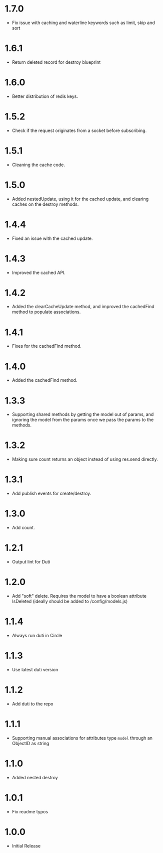 ﻿# 1.7.0
- Fix issue with caching and waterline keywords such as limit, skip and sort

# 1.6.1
- Return deleted record for destroy blueprint

# 1.6.0
- Better distribution of redis keys.

# 1.5.2
- Check if the request originates from a socket before subscribing.

# 1.5.1
- Cleaning the cache code.

# 1.5.0
- Added nestedUpdate, using it for the cached update, and clearing
  caches on the destroy methods.

# 1.4.4
- Fixed an issue with the cached update.

# 1.4.3
- Improved the cached API.

# 1.4.2
- Added the clearCacheUpdate method, and improved the cachedFind
  method to populate associations.

# 1.4.1
- Fixes for the cachedFind method.

 # 1.4.0
- Added the cachedFind method.

# 1.3.3
- Supporting shared methods by getting the model out of params, and
  ignoring the model from the params once we pass the params to the
  methods.

 # 1.3.2
- Making sure count returns an object instead of using res.send
  directly.

 # 1.3.1
- Add publish events for create/destroy.

# 1.3.0
- Add count.

# 1.2.1
- Output lint for Duti

# 1.2.0
- Add "soft" delete. Requires the model to have a boolean attribute IsDeleted (ideally should be added to /config/models.js)

# 1.1.4
- Always run duti in Circle

# 1.1.3
- Use latest duti version

# 1.1.2
- Add duti to the repo

# 1.1.1
- Supporting manual associations for attributes type `model` through an ObjectID as string

# 1.1.0
- Added nested destroy

# 1.0.1
- Fix readme typos

# 1.0.0
- Initial Release
